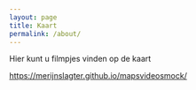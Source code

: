 ```yaml
---
layout: page
title: Kaart
permalink: /about/
---
```

Hier kunt u filmpjes vinden op de kaart


https://merijnslagter.github.io/mapsvideosmock/

